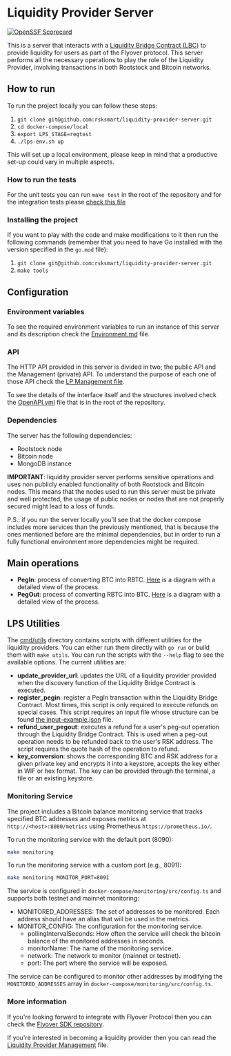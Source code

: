 # Liquidity Provider Server
[![OpenSSF Scorecard](https://api.scorecard.dev/projects/github.com/rsksmart/liquidity-provider-server/badge)](https://scorecard.dev/viewer/?uri=github.com/rsksmart/liquidity-provider-server)

This is a server that interacts with a [Liquidity Bridge Contract (LBC)](https://github.com/rsksmart/liquidity-bridge-contract) to provide liquidity for users
as part of the Flyover protocol. This server performs all the necessary operations to play the role of the Liquidity Provider, involving transactions in both
Rootstock and Bitcoin networks.

## How to run
To run the project locally you can follow these steps:

1. `git clone git@github.com:rsksmart/liquidity-provider-server.git`
2. `cd docker-compose/local`
3. `export LPS_STAGE=regtest`
4. `./lps-env.sh up`

This will set up a local environment, please keep in mind that a productive set-up could vary in multiple aspects.

### How to run the tests
For the unit tests you can run `make test` in the root of the repository and for the integration tests please [check this file](test/integration/Readme.md)

### Installing the project
If you want to play with the code and make modifications to it then run the following commands (remember that you need to have Go installed with the version
specified in the `go.mod` file):
1. `git clone git@github.com:rsksmart/liquidity-provider-server.git`
2. `make tools`

## Configuration

### Environment variables
To see the required environment variables to run an instance of this server and its description check the [Environment.md](docs/Environment.md) file.

### API
The HTTP API provided in this server is divided in two; the public API and the Management (private) API. To understand the purpose of each one of those
API check the [LP Management file](docs/LP-Management.md#context).

To see the details of the interface itself and the structures involved check the [OpenAPI.yml](OpenApi.yml) file that is in the root of the repository.

### Dependencies
The server has the following dependencies:
- Rootstock node
- Bitcoin node
- MongoDB instance

**IMPORTANT**: liquidity provider server performs sensitive operations and uses non publicly enabled functionality of both Rootstock and Bitcoin nodes.
This means that the nodes used to run this server must be private and well protected, the usage of public nodes or nodes that are not properly secured
might lead to a loss of funds.

P.S.: if you run the server locally you'll see that the docker compose includes more services than the previously mentioned, that is because the ones
mentioned before are the minimal dependencies, but in order to run a fully functional environment more dependencies might be required.

## Main operations
- **PegIn**: process of converting BTC into RBTC. [Here](docs/diagrams/PegIn.mmd) is a diagram with a detailed view of the process.
- **PegOut**: process of converting RBTC into BTC. [Here](docs/diagrams/PegOut.mmd) is a diagram with a detailed view of the process.

## LPS Utilities
The [cmd/utils](cmd/utils) directory contains scripts with different utilities for the liquidity providers. You can either run them directly
with `go run` or build them with `make utils`. You can run the scripts with the `--help` flag to see the available options. The current utilities are:
- **update_provider_url**: updates the URL of a liquidity provider provided when the discovery function of the Liquidity Bridge Contract is executed.
- **register_pegin**: register a PegIn transaction within the Liquidity Bridge Contract. Most times, this script is only required to execute refunds
on special cases. This script requires an input file whose structure can be found [the input-example.json](cmd/utils/register_pegin/input-example.json) file.
- **refund_user_pegout**: executes a refund for a user's peg-out operation through the Liquidity Bridge Contract. This is used when a peg-out operation needs to be refunded back to the user's RSK address. The script requires the quote hash of the operation to refund.
- **key_conversion**: shows the corresponding BTC and RSK address for a given private key and encrypts it into a keystore, accepts the key either in WIF or hex format. The key can be provided through the terminal, a file or an existing keystore.

### Monitoring Service
The project includes a Bitcoin balance monitoring service that tracks specified BTC addresses and exposes metrics at `http://<host>:8080/metrics` using Prometheus `https://prometheus.io/`.

To run the monitoring service with the default port (8090):
```bash
make monitoring
```

To run the monitoring service with a custom port (e.g., 8091):
```bash
make monitoring MONITOR_PORT=8091
```

The service is configured in `docker-compose/monitoring/src/config.ts` and supports both testnet and mainnet monitoring:

- MONITORED_ADDRESSES: The set of addresses to be monitored. Each address should have an alias that will be used in the metrics.
- MONITOR_CONFIG: The configuration for the monitoring service.
  - pollingIntervalSeconds: How often the service will check the bitcoin balance of the monitored addresses in seconds.
  - monitorName: The name of the monitoring service.
  - network: The network to monitor (mainnet or testnet).
  - port: The port where the service will be exposed.

The service can be configured to monitor other addresses by modifying the `MONITORED_ADDRESSES` array in `docker-compose/monitoring/src/config.ts`.


### More information
If you're looking forward to integrate with Flyover Protocol then you can check the [Flyover SDK repository](https://github.com/rsksmart/unified-bridges-sdk/tree/main/packages/flyover-sdk).

If you're interested in becoming a liquidity provider then you can read the [Liquidity Provider Management](docs/LP-Management.md) file.
